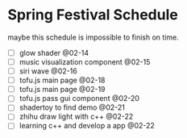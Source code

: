 # Spring Festival Schedule

maybe this schedule is impossible to finish on time.

- [ ] glow shader @02-14
- [ ] music visualization component @02-15
- [ ] siri wave @02-16
- [ ] tofu.js main page @02-18
- [ ] tofu.js main page @02-19
- [ ] tofu.js pass gui component @02-20
- [ ] shadertoy to find demo @02-21
- [ ] zhihu draw light with c++ @02-22
- [ ] learning c++ and develop a app @02-22

